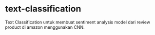 # text-classification
Text Classification untuk membuat sentiment analysis model dari review product di amazon menggunakan CNN.
